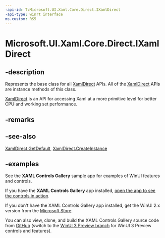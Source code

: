 ```yaml
---
-api-id: T:Microsoft.UI.Xaml.Core.Direct.IXamlDirect
-api-type: winrt interface
ms.custom: RS5
---
```


<!-- Interface syntax.
public interface IXamlDirect 
-->

# Microsoft.UI.Xaml.Core.Direct.IXamlDirect

## -description

Represents the base class for all [XamlDirect](xamldirect.md) APIs. All of the [XamlDirect](xamldirect.md) APIs are instance methods of this class.

[XamlDirect](xamldirect.md) is an API for accessing Xaml at a more primitive level for better CPU and working set performance.

## -remarks

## -see-also

[XamlDirect.GetDefault](xamldirect_getdefault_846721868.md), [XamlDirect.CreateInstance](/uwp/api/windows.ui.xaml.core.direct.xamldirect.createinstance)

## -examples

See the **XAML Controls Gallery** sample app for examples of WinUI features and controls.

If you have the **XAML Controls Gallery** app installed, [open the app to see the controls in action](xamlcontrolsgallery:).

If you don't have the XAML Controls Gallery app installed, get the WinUI 2.x version from the [Microsoft Store](https://www.microsoft.com/p/xaml-controls-gallery/9msvh128x2zt).

You can also view, clone, and build the XAML Controls Gallery source code from [GitHub](https://github.com/Microsoft/Xaml-Controls-Gallery) (switch to the [WinUI 3 Preview branch](https://github.com/microsoft/Xaml-Controls-Gallery/tree/winui3preview) for WinUI 3 Preview controls and features).

